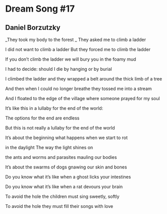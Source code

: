 # Dream Song #17
## Daniel Borzutzky
_They took my body to the forest
_
They asked me to climb a ladder

I did not want to climb a ladder
But they forced me to climb the ladder

If you don’t climb the ladder
we will bury you in the foamy mud

I had to decide: should I die
by hanging or by burial

I climbed the ladder and they wrapped
a belt around the thick limb of a tree

And then when I could no longer breathe
they tossed me into a stream

And I floated to the edge of the village
where someone prayed for my soul

It’s like this in a lullaby
for the end of the world:

The options for the end
are endless

But this is not really a lullaby
for the end of the world

It’s about the beginning
what happens when we start to rot

in the daylight
The way the light shines on

the ants and worms and parasites
mauling our bodies

It’s about the swarms of dogs
gnawing our skin and bones

Do you know what it’s like
when a ghost licks your intestines

Do you know what it’s like
when a rat devours your brain

To avoid the hole
the children must sing sweetly, softly

To avoid the hole
they must fill their songs with love